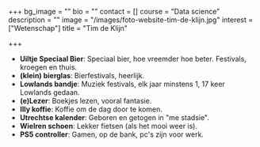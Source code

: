 +++
bg_image = ""
bio = ""
contact = []
course = "Data science"
description = ""
image = "/images/foto-website-tim-de-klijn.jpg"
interest = ["Wetenschap"]
title = "Tim de Klijn"

+++
* **Uiltje Speciaal Bier**: Speciaal bier, hoe vreemder hoe beter. Festivals, kroegen en thuis.
* **(klein) bierglas**: Bierfestivals, heerlijk.
* **Lowlands bandje**: Muziek festivals, elk jaar minstens 1, 17 keer Lowlands gedaan.
* **(e)Lezer**: Boekjes lezen, vooral fantasie.
* **Illy koffie**: Koffie om de dag door te komen.
* **Utrechtse kalender**: Geboren en getogen in "me stadsie".
* **Wielren schoen**: Lekker fietsen (als het mooi weer is).
* **PS5 controller**: Gamen, op de bank, pc's zijn voor werk.

